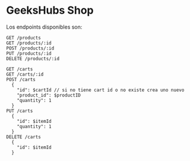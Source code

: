 # GeeksHubs Shop

Los endpoints disponibles son:

```
GET /products
GET /products/:id
POST /products/:id
PUT /products/:id
DELETE /products/:id
```

```
GET /carts
GET /carts/:id
POST /carts
  {
    "id": $cartId // si no tiene cart id o no existe crea uno nuevo
    "product_id": $productID
    "quantity": 1
  }
PUT /carts
  {
    "id": $itemId
    "quantity": 1
  }
DELETE /carts
  {
    "id": $itemId
  }
```
